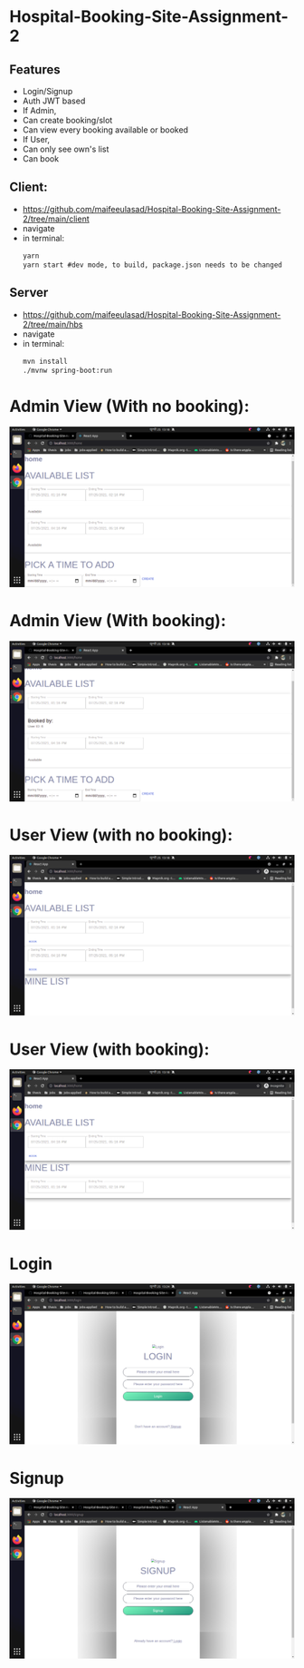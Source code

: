 # Hospital-Booking-Site-Assignment-2

## Features
 - Login/Signup
 - Auth JWT based
 - If Admin,
  - Can create booking/slot
  - Can view every booking available or booked
 - If User,
  - Can only see own's list
  - Can book

## Client: 
 - https://github.com/maifeeulasad/Hospital-Booking-Site-Assignment-2/tree/main/client
 - navigate
 - in terminal:
   ```
   yarn
   yarn start #dev mode, to build, package.json needs to be changed
   ```
   
## Server
 - https://github.com/maifeeulasad/Hospital-Booking-Site-Assignment-2/tree/main/hbs
 - navigate
 - in terminal:
   ```
   mvn install
   ./mvnw spring-boot:run
   ```

# Admin View (With no booking):
![](https://github.com/maifeeulasad/Hospital-Booking-Site-Assignment-2/blob/doc/snaps/Screenshot%20from%202021-07-25%2013-18-17.png)

# Admin View (With booking):
![](https://github.com/maifeeulasad/Hospital-Booking-Site-Assignment-2/blob/doc/snaps/Screenshot%20from%202021-07-25%2013-18-57.png)

# User View (with no booking):
![](https://github.com/maifeeulasad/Hospital-Booking-Site-Assignment-2/blob/doc/snaps/Screenshot%20from%202021-07-25%2013-18-39.png)

# User View (with booking):
![](https://github.com/maifeeulasad/Hospital-Booking-Site-Assignment-2/blob/doc/snaps/Screenshot%20from%202021-07-25%2013-18-45.png)

# Login
![](https://github.com/maifeeulasad/Hospital-Booking-Site-Assignment-2/blob/doc/snaps/Screenshot%20from%202021-07-25%2013-24-02.png)

# Signup
![](https://github.com/maifeeulasad/Hospital-Booking-Site-Assignment-2/blob/doc/snaps/Screenshot%20from%202021-07-25%2013-24-07.png)
